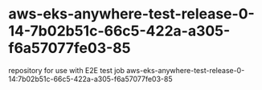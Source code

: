 # aws-eks-anywhere-test-release-0-14-7b02b51c-66c5-422a-a305-f6a57077fe03-85
repository for use with E2E test job aws-eks-anywhere-test-release-0-14:7b02b51c-66c5-422a-a305-f6a57077fe03-85
